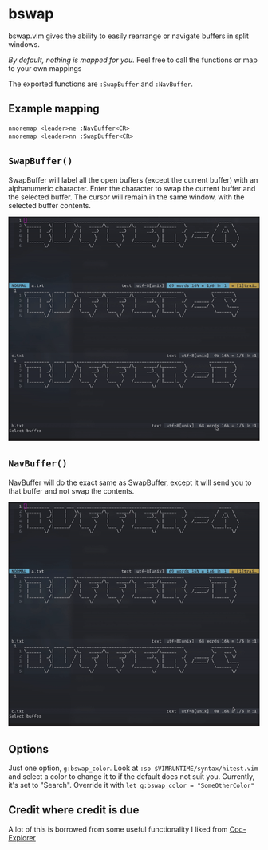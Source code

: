 # bswap

bswap.vim gives the ability to easily rearrange or navigate buffers in split windows.

*By default, nothing is mapped for you.* Feel free to call the functions or map to your own mappings

The exported functions are `:SwapBuffer` and `:NavBuffer`.

## Example mapping

```vim
nnoremap <leader>ne :NavBuffer<CR>
nnoremap <leader>nn :SwapBuffer<CR>
```

## `SwapBuffer()`

SwapBuffer will label all the open buffers (except the current buffer) with an alphanumeric character. 
Enter the character to swap the current buffer and the selected buffer. The cursor will remain in the same window, with the selected buffer contents.

![Swap Example](/images/swap.gif)

## `NavBuffer()`

NavBuffer will do the exact same as SwapBuffer, except it will send you to that buffer and not swap the contents.

![Nav Example](/images/nav.gif)

## Options

Just one option, `g:bswap_color`. Look at `:so $VIMRUNTIME/syntax/hitest.vim` and select a color to change it to if the default does not suit you. 
Currently, it's set to "Search". Override it with `let g:bswap_color = "SomeOtherColor"`

## Credit where credit is due

A lot of this is borrowed from some useful functionality I liked from [Coc-Explorer](https://github.com/weirongxu/coc-explorer)


